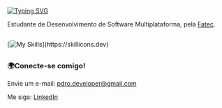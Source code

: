 <a href="https://git.io/typing-svg"><img src="https://readme-typing-svg.demolab.com?font=Fira+Code&pause=1000&color=F7A915&width=500&lines=Ol%C3%A1%2C+sou+o+Pedro+Paix%C3%A3o" alt="Typing SVG" /></a>
<p>Estudante de Desenvolvimento de Software Multiplataforma, pela <a href="https://www.cps.sp.gov.br/fatec/">Fatec</a>. </p>

##

[![My Skills](https://skillicons.dev/icons?i=html,css,javascript,java,spring,mysql,mongodb,git,github,figma,)](https://skillicons.dev)

##

### 🌍Conecte-se comigo!
<p>Envie um e-mail: <a href="mailto:pdro.developer@gmail.com">pdro.developer@gmail.com</a></p>
<p>Me siga: <a href="https://www.linkedin.com/in/pedr0almd/">LinkedIn</a></p>
